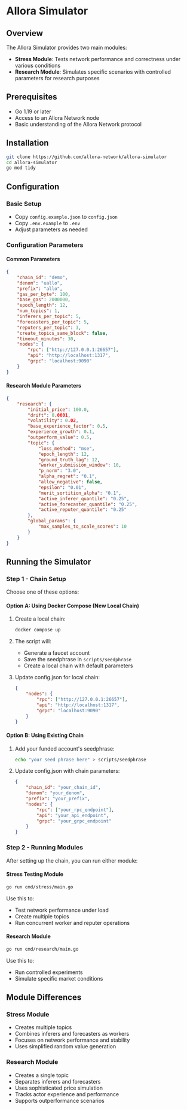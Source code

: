 # Allora Simulator

## Overview

The Allora Simulator provides two main modules:
- **Stress Module**: Tests network performance and correctness under various conditions
- **Research Module**: Simulates specific scenarios with controlled parameters for research purposes

## Prerequisites

- Go 1.19 or later
- Access to an Allora Network node
- Basic understanding of the Allora Network protocol

## Installation

```bash
git clone https://github.com/allora-network/allora-simulator
cd allora-simulator
go mod tidy
```

## Configuration

### Basic Setup
- Copy `config.example.json` to `config.json`
- Copy `.env.example` to `.env`
- Adjust parameters as needed

### Configuration Parameters

#### Common Parameters
```json
{
    "chain_id": "demo",
    "denom": "uallo",
    "prefix": "allo",
    "gas_per_byte": 100,
    "base_gas": 2000000,
    "epoch_length": 12,
    "num_topics": 1,
    "inferers_per_topic": 5,
    "forecasters_per_topic": 5,
    "reputers_per_topic": 3,
    "create_topics_same_block": false,
    "timeout_minutes": 30,
    "nodes": {
        "rpc": ["http://127.0.0.1:26657"],
        "api": "http://localhost:1317",
        "grpc": "localhost:9090"
    }
}
```

#### Research Module Parameters
```json
{
    "research": {
        "initial_price": 100.0,
        "drift": 0.0001,
        "volatility": 0.02,
        "base_experience_factor": 0.5,
        "experience_growth": 0.1,
        "outperform_value": 0.5,
        "topic": {
            "loss_method": "mse",
            "epoch_length": 12,
            "ground_truth_lag": 12,
            "worker_submission_window": 10,
            "p_norm": "3.0",
            "alpha_regret": "0.1",
            "allow_negative": false,
            "epsilon": "0.01",
            "merit_sortition_alpha": "0.1",
            "active_inferer_quantile": "0.25",
            "active_forecaster_quantile": "0.25",
            "active_reputer_quantile": "0.25"
        },
        "global_params": {
            "max_samples_to_scale_scores": 10
        }
    }
}
```

## Running the Simulator

### Step 1 - Chain Setup

Choose one of these options:

#### Option A: Using Docker Compose (New Local Chain)
1. Create a local chain:
   ```bash
   docker compose up
   ```
2. The script will:
   - Generate a faucet account
   - Save the seedphrase in `scripts/seedphrase`
   - Create a local chain with default parameters

3. Update config.json for local chain:
   ```json
   {
       "nodes": {
           "rpc": ["http://127.0.0.1:26657"],
           "api": "http://localhost:1317",
           "grpc": "localhost:9090"
       }
   }
   ```

#### Option B: Using Existing Chain
1. Add your funded account's seedphrase:
   ```bash
   echo "your seed phrase here" > scripts/seedphrase
   ```

2. Update config.json with chain parameters:
   ```json
   {
       "chain_id": "your_chain_id",
       "denom": "your_denom",
       "prefix": "your_prefix",
       "nodes": {
           "rpc": ["your_rpc_endpoint"],
           "api": "your_api_endpoint",
           "grpc": "your_grpc_endpoint"
       }
   }
   ```

### Step 2 - Running Modules

After setting up the chain, you can run either module:

#### Stress Testing Module
```bash
go run cmd/stress/main.go
```
Use this to:
- Test network performance under load
- Create multiple topics
- Run concurrent worker and reputer operations

#### Research Module
```bash
go run cmd/research/main.go
```
Use this to:
- Run controlled experiments
- Simulate specific market conditions

## Module Differences

### Stress Module
- Creates multiple topics
- Combines inferers and forecasters as workers
- Focuses on network performance and stability
- Uses simplified random value generation

### Research Module
- Creates a single topic
- Separates inferers and forecasters
- Uses sophisticated price simulation
- Tracks actor experience and performance
- Supports outperformance scenarios
